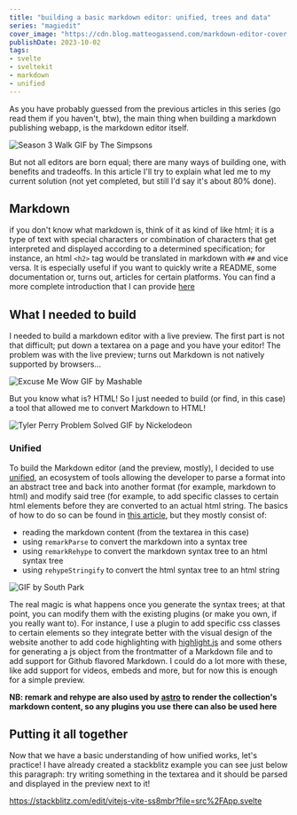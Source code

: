 ```yaml
---
title: "building a basic markdown editor: unified, trees and data"
series: "magiedit"
cover_image: "https://cdn.blog.matteogassend.com/markdown-editor-cover.webp"
publishDate: 2023-10-02
tags:
- svelte
- sveltekit
- markdown
- unified
---
```


As you have probably guessed from the previous articles in this series (go read them if you haven't, btw), the main thing when building a markdown publishing webapp, is the markdown editor itself.

![Season 3 Walk GIF by The Simpsons](https://media1.giphy.com/media/3orif1pbMEL5VJnmwM/giphy.gif?cid=bcfb6944ona09wkpkujnf1j7yvcqraf3kve1b8t4wnih6ick&ep=v1_gifs_search&rid=giphy.gif&ct=g)

But not all editors are born equal; there are many ways of building one, with benefits and tradeoffs. In this article I'll try to explain what led me to my current solution (not yet completed, but still I'd say it's about 80% done).

## Markdown

if you don't know what markdown is, think of it as kind of like html; it is a type of text with special characters or combination of characters that get interpreted and displayed according to a determined specification; for instance, an html `<h2>` tag would be translated in markdown with `##` and vice versa. It is especially useful if you want to quickly write a README, some documentation or, turns out, articles for certain platforms. You can find a more complete introduction that I can provide [here](https://www.markdownguide.org/)

## What I needed to build

I needed to build a markdown editor with a live preview. The first part is not that difficult; put down a textarea on a page and you have your editor! The problem was with the live preview; turns out Markdown is not natively supported by browsers...

![Excuse Me Wow GIF by Mashable](https://media0.giphy.com/media/l3q2K5jinAlChoCLS/giphy.gif?cid=bcfb6944zbg8lkbkejj0satp1tv1mrykzw8vogwf2sjr4vz7&ep=v1_gifs_search&rid=giphy.gif&ct=g)

But you know what is? HTML! So I just needed to build (or find, in this case) a tool that allowed me to convert Markdown to HTML!

![Tyler Perry Problem Solved GIF by Nickelodeon](https://media2.giphy.com/media/LJbberzGLVChcsdNOv/giphy.gif?cid=bcfb6944h5e0uf8r7n2yyktj224ougmnxeycs0uu8pbdp5qb&ep=v1_gifs_search&rid=giphy.gif&ct=g)

### Unified

To build the Markdown editor (and the preview, mostly), I decided to use [unified](https://unifiedjs.com/), an ecosystem of tools allowing the developer to parse a format into an abstract tree and back into another format (for example, markdown to html) and modify said tree (for example, to add specific classes to certain html elements before they are converted to an actual html string. The basics of how to do so can be found in [this article](https://unifiedjs.com/learn/guide/using-unified/), but they mostly consist of:
- reading the markdown content (from the textarea in this case)
- using `remarkParse` to convert the markdown into a syntax tree
- using `remarkRehype` to convert the markdown syntax tree to an html syntax tree
- using `rehypeStringify` to convert the html syntax tree to an html string

![GIF by South Park ](https://media4.giphy.com/media/3o7ypD3Ho7jMArHDxe/giphy.gif?cid=bcfb6944tegi9dndgxq1mo0tz531rpudh84d657kl2llua1n&ep=v1_gifs_search&rid=giphy.gif&ct=g)

The real magic is what happens once you generate the syntax trees; at that point, you can modify them with the existing plugins (or make you own, if you really want to). For instance, I use a plugin to add specific css classes to certain elements so they integrate better with the visual design of the website another to add code highlighting with [highlight.js](https://highlightjs.org/) and some others for generating a js object from the frontmatter of a Markdown file and to add support for Github flavored Markdown. I could do a lot more with these, like add support for videos, embeds and more, but for now this is enough for a simple preview.

**NB: remark and rehype are also used by [astro](https://astro.build) to render the collection's markdown content, so any plugins you use there can also be used here**

## Putting it all together

Now that we have a basic understanding of how unified works, let's practice! I have already created a stackblitz example you can see just below this paragraph: try writing something in the textarea and it should be parsed and displayed in the preview next to it!

https://stackblitz.com/edit/vitejs-vite-ss8mbr?file=src%2FApp.svelte
